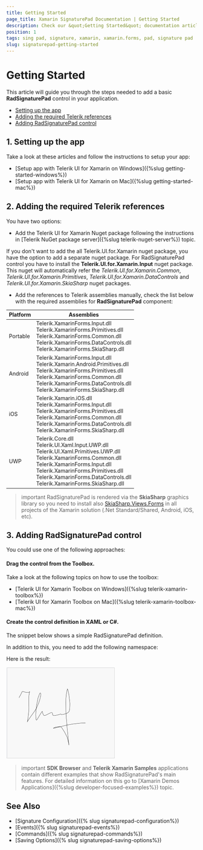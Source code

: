 ```yaml
---
title: Getting Started
page_title: Xamarin SignaturePad Documentation | Getting Started
description: Check our &quot;Getting Started&quot; documentation article for Telerik SignaturePad for Xamarin control.
position: 1
tags: sing pad, signature, xamarin, xamarin.forms, pad, signature pad
slug: signaturepad-getting-started
---
```


# Getting Started

This article will guide you through the steps needed to add a basic **RadSignaturePad** control in your application.

* [Setting up the app](#1-setting-up-the-app)
* [Adding the required Telerik references](#2-adding-the-required-telerik-references)
* [Adding RadSignaturePad control](#3-adding-radsignaturepad-control)

## 1. Setting up the app

Take a look at these articles and follow the instructions to setup your app:

- [Setup app with Telerik UI for Xamarin on Windows]({%slug getting-started-windows%})
- [Setup app with Telerik UI for Xamarin on Mac]({%slug getting-started-mac%})

## 2. Adding the required Telerik references

You have two options:

* Add the Telerik UI for Xamarin Nuget package following the instructions in [Telerik NuGet package server]({%slug telerik-nuget-server%}) topic.

If you don't want to add the all Telerik.UI.for.Xamarin nuget package, you have the option to add a separate nuget package. For RadSignaturePad control you have to install the **Telerik.UI.for.Xamarin.Input** nuget package. This nuget will automatically refer the *Telerik.UI.for.Xamarin.Common*, *Telerik.UI.for.Xamarin.Primitives*, *Telerik.UI.for.Xamarin.DataControls* and *Telerik.UI.for.Xamarin.SkiaSharp* nuget packages.

* Add the references to Telerik assemblies manually, check the list below with the required assemblies for **RadSignaturePad** component:

| Platform | Assemblies |
| -------- | ---------- |
| Portable | Telerik.XamarinForms.Input.dll <br/>Telerik.XamarinForms.Primitives.dll <br/>Telerik.XamarinForms.Common.dll<br/>Telerik.XamarinForms.DataControls.dll <br/>Telerik.XamarinForms.SkiaSharp.dll |
| Android  | Telerik.XamarinForms.Input.dll <br/>Telerik.Xamarin.Android.Primitives.dll <br/>Telerik.XamarinForms.Primitives.dll <br/>Telerik.XamarinForms.Common.dll <br/>Telerik.XamarinForms.DataControls.dll <br/>Telerik.XamarinForms.SkiaSharp.dll |
| iOS      | Telerik.Xamarin.iOS.dll <br/>Telerik.XamarinForms.Input.dll <br/>Telerik.XamarinForms.Primitives.dll <br/>Telerik.XamarinForms.Common.dll<br/>Telerik.XamarinForms.DataControls.dll <br/>Telerik.XamarinForms.SkiaSharp.dll |
| UWP      | Telerik.Core.dll <br/> Telerik.UI.Xaml.Input.UWP.dll <br/>Telerik.UI.Xaml.Primitives.UWP.dll <br/>Telerik.XamarinForms.Common.dll <br/>Telerik.XamarinForms.Input.dll <br/>Telerik.XamarinForms.Primitives.dll <br/>Telerik.XamarinForms.DataControls.dll <br/>Telerik.XamarinForms.SkiaSharp.dll |

>important RadSignaturePad is rendered via the **SkiaSharp** graphics library so you need to install also [SkiaSharp.Views.Forms](https://www.nuget.org/packages/SkiaSharp.Views.Forms) in all projects of the Xamarin solution (.Net Standard/Shared, Android, iOS, etc).

## 3. Adding RadSignaturePad control

You could use one of the following approaches:

#### Drag the control from the Toolbox. 

Take a look at the following topics on how to use the toolbox:

* [Telerik UI for Xamarin Toolbox on Windows]({%slug telerik-xamarin-toolbox%})
* [Telerik UI for Xamarin Toolbox on Mac]({%slug telerik-xamarin-toolbox-mac%})
	
#### Create the control definition in XAML or C#.

The snippet below shows a simple RadSignaturePad definition.

<snippet id='signaturepad-getting-started-xaml'/>
<snippet id='signaturepad-getting-started-csharp'/>

In addition to this, you need to add the following namespace:

<snippet id='xmlns-telerikinput'/>
<snippet id='ns-telerikinput'/>

Here is the result:

![SignaturePad Getting Started Example](images/signaturepad-getting-started.png)

>important **SDK Browser** and **Telerik Xamarin Samples** applications contain different examples that show RadSignaturePad's main features. For detailed information on this go to [Xamarin Demos Applications]({%slug developer-focused-examples%}) topic.

## See Also

- [Signature Configuration]({% slug signaturepad-configuration%})
- [Events]({% slug signaturepad-events%})
- [Commands]({% slug signaturepad-commands%})
- [Saving Options]({% slug signaturepad-saving-options%})